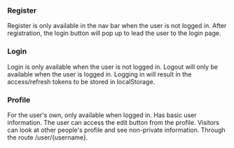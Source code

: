 ### Register
Register is only available in the nav bar when the user is not logged in.
After registration, the login button will pop up to lead the user to the login page.

### Login
Login is only available when the user is not logged in. 
Logout will only be available when the user is logged in.
Logging in will result in the access/refresh tokens to be stored in localStorage.

### Profile
For the user's own, only available when logged in. Has basic user information.
The user can access the edit button from the profile.
Visitors can look at other people's profile and see non-private information.
Through the route /user/{username}.
